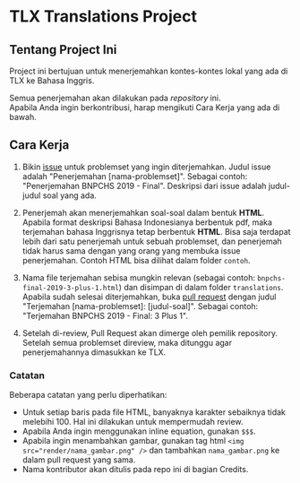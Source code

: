 # TLX Translations Project

## Tentang Project Ini

Project ini bertujuan untuk menerjemahkan kontes-kontes lokal yang ada di TLX ke Bahasa Inggris.

Semua penerjemahan akan dilakukan pada *repository* ini. \
Apabila Anda ingin berkontribusi, harap mengikuti Cara Kerja yang ada di bawah.

## Cara Kerja

1. Bikin [issue](https://github.com/prabowo02/tlx-translations/issues) untuk problemset yang ingin diterjemahkan. Judul issue adalah "Penerjemahan [nama-problemset]". Sebagai contoh: "Penerjemahan BNPCHS 2019 - Final". Deskripsi dari issue adalah judul-judul soal yang ada.

2. Penerjemah akan menerjemahkan soal-soal dalam bentuk **HTML**. Apabila format deskripsi Bahasa Indonesianya berbentuk pdf, maka terjemahan bahasa Inggrisnya tetap berbentuk **HTML**. Bisa saja terdapat lebih dari satu penerjemah untuk sebuah problemset, dan penerjemah tidak harus sama dengan yang orang yang membuka issue penerjemahan. Contoh HTML bisa dilihat dalam folder `contoh`.

3. Nama file terjemahan sebisa mungkin relevan (sebagai contoh: `bnpchs-final-2019-3-plus-1.html`) dan disimpan di dalam folder `translations`. Apabila sudah selesai diterjemahkan, buka [pull request](https://github.com/prabowo02/tlx-translations/pulls) dengan judul "Terjemahan [nama-problemset]: [judul-soal]". Sebagai contoh: "Terjemahan BNPCHS 2019 - Final: 3 Plus 1".

4. Setelah di-review, Pull Request akan dimerge oleh pemilik repository. Setelah semua problemset direview, maka ditunggu agar penerjemahannya dimasukkan ke TLX.

### Catatan

Beberapa catatan yang perlu diperhatikan:

- Untuk setiap baris pada file HTML, banyaknya karakter sebaiknya tidak melebihi 100. Hal ini dilakukan untuk mempermudah review.
- Apabila Anda ingin menggunakan inline equation, gunakan `$$$`.
- Apabila ingin menambahkan gambar, gunakan tag html `<img src="render/nama_gambar.png" />` dan tambahkan `nama_gambar.png` ke dalam pull request yang sama.
- Nama kontributor akan ditulis pada repo ini di bagian Credits.
